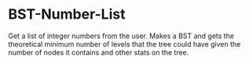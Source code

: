 # BST-Number-List
 Get a list of integer numbers from the user. Makes a BST and gets the theoretical minimum number of levels that the tree could have given the number of nodes it contains and other stats on the tree.
